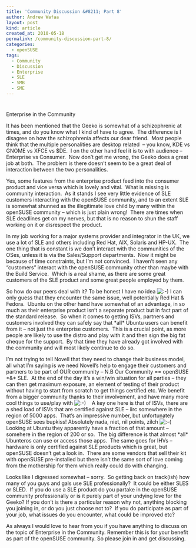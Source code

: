 ```yaml
---
title: 'Community Discussion &#8211; Part 8'
author: Andrew Wafaa
layout: post
kind: article
created_at: 2010-05-18
permalink: /community-discussion-part-8/
categories:
  - openSUSE
tags:
  - Community
  - Discussion
  - Enterprise
  - SLE
  - SMB
  - SME
---
```

# 

Enterprise in the Community

It has been mentioned that the Geeko is somewhat of a schizophrenic at times, and do you know what I kind of have to agree.  The difference is I disagree on how the schizophrenia affects our dear friend.  Most people think that the multiple personalities are desktop related  – you know, KDE vs GNOME vs XFCE vs $DE.  I on the other hand feel it is to with audience – Enterprise vs Consumer.  Now don’t get me wrong, the Geeko does a great job at both.  The problem is there doesn’t seem to be a great deal of interaction between the two personalities.

Yes, some features from the enterprise product feed into the consumer product and vice versa which is lovely and vital.  What is missing is community interaction.  As it stands I see very little evidence of SLE customers interacting with the openSUSE community, and to an extent SLE is somewhat shunned as the illegitimate love child by many within the openSUSE community – which is just plain wrong!  There are times when SLE deadlines get on my nerves, but that is no reason to shun the staff working on it or disrespect the product.

In my job working for a major systems provider and integrator in the UK, we use a lot of SLE and others including Red Hat, AIX, Solaris and HP-UX.  The one thing that is constant is we don’t interact with the communities of the OSes, unless it is via the Sales/Support departments.  Now it might be because of time constraints, but I’m not convinced.  I haven’t seen any “customers” interact with the openSUSE community other than maybe with the Build Service.  Which is a real shame, as there are some great customers of the SLE product and some great people employed by them.

So how do our peers deal with it? To be honest I have no idea ![:-)][1] I can only guess that they encounter the same issue, well potentially Red Hat & Fedora.  Ubuntu on the other hand have somewhat of an advantage, in so much as their enterprise product isn’t a separate product but in fact part of the standard release.  So when it comes to getting ISVs, partners and customers involved they can safely say that \*all\* Ubuntu users can benefit from it – not just the enterprise customers.  This is a crucial point, as more people are likely to use the distro and play with it and then sign the big fat cheque for the support.  By that time they have already got involved with the community and will most likely continue to do so.

 [1]: http://andrew.wafaa.eu/blog/wp-includes/images/smilies/icon_smile.gif

I’m not trying to tell Novell that they need to change their business model, all what I’m saying is we need Novell’s help to engage their customers and partners to be part of OUR community – N.B Our Community == openSUSE \*&\* SLE.  At the end of the day it’s a win/win situation for all parties – they can then get maximum exposure, an element of testing of their product without having to start from scratch to get things certified etc. We benefit from a bigger community thanks to their involvement, and have many more cool things to use/play with ![:-)][1]    A key one here is that of ISVs, there are a shed load of ISVs that are certified against SLE – iirc somewhere in the region of 5000 apps.  That’s an impressive number, but unfortunately openSUSE sees bupkiss! Absolutely nada, niet, nil points, zilch ![:-(][2]   Looking at Ubuntu they apparently have a fraction of that amount – somehere in the region of 200 or so.  The big difference is that almost \*all\* Ubunteros can use or access those apps.  The same goes for IHVs – hardware is only certified against SLE products which is great, but openSUSE doesn’t get a look in.  There are some vendors that sell their kit with openSUSE pre-installed but there isn’t the same sort of love coming from the mothership for them which really could do with changing.

 [2]: http://andrew.wafaa.eu/blog/wp-includes/images/smilies/icon_sad.gif

Looks like I digressed somewhat – sorry.  So getting back on track(ish) how many of you guys and gals use SLE professionally?  It could be either SLES or SLED.  If you do use a SLE product do you partake in the openSUSE community professionally or is it purely part of your undying love for the Geeko? If you don’t is there a particular reason why not, anything blocking you joining in, or do you just choose not to?  If you do participate as part of your job, what issues do you encounter, what could be improved etc?

As always I would love to hear from you if you have anything to discuss on the topic of Enterprise in the Community. Remember this is for your benefit as part of the openSUSE community. So please join in and get discussing.
